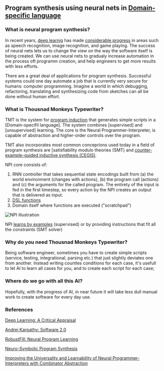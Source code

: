 ## Program synthesis using neural nets in [Domain-specific language](https://en.wikipedia.org/wiki/Domain-specific_language)

### What is neural program synthesis?

In recent years, [deep learnig](https://en.wikipedia.org/wiki/Deep_learning) has made [considerable progress](https://arxiv.org/ftp/arxiv/papers/1801/1801.00631.pdf) in areas such as speech recognition, image recognition, and game playing.  The success of neural nets lets us to change the view on the way the software itself is being created. We can use neural nets to gradualy increase automation in the process oft programm creation, and help engineers to get more results with less efforts.

There are a great deal of applications for program synthesis. Successful systems could one day
automate a job that is currently very secure for humans: computer programming. Imagine a world
in which debugging, refactoring, translating and synthesizing code from sketches can all be done
without human effort. 

### What is Thousnad Monkeys Typewriter?

TMT is the system for [program induction]() that generates simple scripts in a [Domain-specifil language]. The system combines [supervised] and [unsupervised] learning. The core is the Neural Programmer-Interpreter, is capable of abstraction and higher-order controls over the program.

TMT also incorporates most common conceprions used today in a field of program synthesis are [satisfiability modulo theories (SMT) and [counter-example-guided inductive synthesis (CEGIS)](http://rsta.royalsocietypublishing.org/content/375/2104/20150403).

NPI core consists of:
1. RNN controller that takes sequential state encodings built from (a) the world environment
(changes with actions), (b) the program call (actions) and (c) the arguments for the called
program. The entirety of the input is fed in the first timestep, so every action by the NPI
creates an output that is delivered as input.
2. [DSL functions](https://github.com/ThousandMonkeysTypewriter/DomainSpecificLanguage)
3. Domain itself where functions are executed ("scratchpad")

![NPI illustration](https://thousandmonkeystypewriter.github.io/npi.gif)

NPI [learns by examples](https://arxiv.org/pdf/1802.02353.pdf) (supervised) or by providing instructions that fit all the constraints (SMT solver)


### Why do you need Thousnad Monkeys Typewriter?

Being software engineer, sometimes you have to create simple scripts (service, testing, integrational, parsing etc.) that just slightly deviates one from another. Instead writing countles conditions for each case, it's usefull to let AI to learn all cases for you, and to create each script for each case;


### Where do we go with all this AI?

Hopefully, with the progress of AI, in near future it will take less dull manual work to create software for every day use.

### References

[Deep Learning: A Critical Appraisal](https://arxiv.org/ftp/arxiv/papers/1801/1801.00631.pdf)

[Andrej Karpathy: Software 2.0](https://medium.com/@karpathy/software-2-0-a64152b37c35)

[RobustFill: Neural Program Learning](https://arxiv.org/abs/1703.07469)

[Neuro-Symbolic Program Synthesis](https://www.microsoft.com/en-us/research/publication/neuro-symbolic-program-synthesis-2/)

[Improving the Universality and Learnability of Neural Programmer-Interpreters with Combinator Abstraction](https://arxiv.org/abs/1802.02696)

